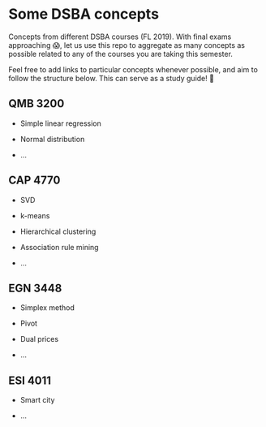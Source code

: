 # Some DSBA concepts

Concepts from different DSBA courses (FL 2019). With final exams approaching :scream:, let us use this repo to aggregate as many concepts as possible related to any of the courses you are taking this semester.

Feel free to add links to particular concepts whenever possible, and aim to follow the structure below. This can serve as a study guide! :wave:	

## QMB 3200 

- Simple linear regression

- Normal distribution

- ...


## CAP 4770

- SVD

- k-means

- Hierarchical clustering

- Association rule mining 

- ...

## EGN 3448

- Simplex method

- Pivot

- Dual prices

- ...

## ESI 4011

- Smart city

- ...
